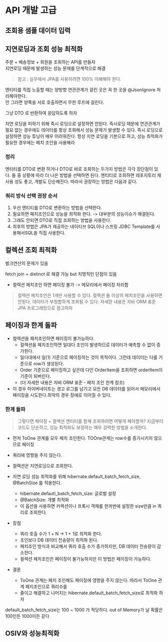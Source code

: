 # API 개발 고급

## 조회용 샘플 데이터 입력
## 지연로딩과 조회 성능 최적화
주문 + 배송정보 + 회원을 조회하는 API를 만들자   
지연로딩 때문에 발생하는 성능 문제를 단계적으로 해결

> 참고 : 실무에서 JPA를 사용하려면 100% 이해해야 한다.

엔티티를 직접 노출할 때는 양방향 연관관계가 걸린 곳은 꼭 한 곳을 @JsonIgnore 처리해야한다.   
안 그러면 양쪽을 서로 호출하면서 무한 루프에 걸린다.

그냥 DTO 로 반환하여 응답하도록 하자

지연 로딩을 피하기 위해 즉시 로딩으로 설정하면 안된다. 즉시로딩 때문에 연관관계가
필요 없는 경우에도 데이터를 항상 조회해서 성능 문제가 발생할 수 있다. 즉시 로딩으로
설정하면 성능 튜닝이 매우 어려워진다.
항상 지연 로딩을 기본으로 하고, 성능 최적화가 필요한 경우에는 페치 조인을 사용해라

### 정리
엔티티를 DTO로 변환 하거나 DTO로 바로 조회하는 두가지 방법은 각각 장단점이 있다.
둘 중 상황에 따라 더 나은 방법을 선택하면 된다. 엔티티로 조회하면 레포지토리
재사용 성도 좋고, 개발도 단순해진다. 따라서 권장하는 방법은 다음과 같다.

### 쿼리 방식 선택 권장 순서
1. 우선 엔티티를 DTO로 변환하는 방법을 선택한다.
2. 필요하면 패치조인으로 성능을 최적화 한다. -> 대부분의 성능이슈가 해결된다.
3. 그래도 안되면 DTO로 직접 조회하는 방법을 사용한다.
4. 최후의 방법은 JPA가 제공하는 네이티브 SQL이나 스프링 JDBC Template를 사용해서SQL을 직접 사용한다.

## 컬렉션 조회 최적화

벌크연산의 문제가 있음

fetch join + distinct 로 해결 가능 but 치명적인 단점이 있음

* 컬렉션 페치조인 하면 페이징 불가
-> 메모리에서 페이징 처리함 
> 컬렉션 페치조인은 1개만 사용할 수 있다. 컬렉션 둘 이상의 페치조인을 사용하면 안된다.
> 데이터가 부정합하게 조회될 수 있다. 자세한 내용은 자바 ORM 표준 JPA 프로그래밍으로 참고하자

## 페이징과 한계 돌파

- 컬렉션을 페치조인하면 페이징이 불가능하다.
  - 컬렉션을 페치조인하면 일대다 조인이 발생하므로 데이터가 예측할 수 없이 증가한다.
  - 일다대에서 일(1) 기준으로 페이징하는 것이 목적이다. 그런데 데이터는 다를 기준으로 row가 생성된다.
  - Order 기준으로 페이징하고 싶은데 다인 OrderItem을 조회하면 orderItem이 기준이 되버린다.
  - (더 자세한 내용은 자바 ORM 표준 - 페치 조인 한계 참조)
- 이 경우 하이버네이트는 경고 로그를 남기고 모든 DB 데이터를 읽어서 메모리에서 페이징을 시도한다.최악의 경우 장애로 이어질 수 있다.


### 한계 돌파
>그렇다면 페이징 + 컬렉션 엔티티를 함께 조회하려면 어떻게 해야할까?
> 지금부터 코드도 단순하고, 성능 최적화도 보장하는 매우 강력한 방법을 소개한다.

- 먼저 ToOne 관계를 모두 페치 조인한다. TOOne관계는 row수를 증가시키지 않으므로 페이징 
- 쿼리에 영향을 주지 않는다.
- 컬렉션은 지연로딩으로 조회한다.
- 지연 로딩 성능 최적화를 위해 hibernate.default_batch_fetch_size, @BatchSize 를 적용한다.
  - hibernate.defautl_batch_fetch_size: 글로벌 설정
  - @BatchSize: 개별 최적화
  - 이 옵션을 사용하면 커렉션이나 프록시 객체를 한꺼번에 설정한 size만큼 in 쿼리로 조회한다.


- 장점
  - 쿼리 호출 수가 1 + N -> 1 + 1로 최적화 한다.
  - 조인보다 DB 데이터 전송량이 최적화 된다.
  - 페치조인 방식과 비교해서 쿼리 호출 수가 증가하지만, DB 데이터 전송량이 감소한다.
  - 컬렉션 페치조인은 페이징이 불가능하지만 이 방법은 페이징이 가능하다.
- 결론
  - ToOne 관계는 페치 조인해도 페이징에 영향을 주지 않는다. 따라서 ToOne 관계 페지조인으로 쿼리수를
  - 줄이고 해결하고 나머지는 hibernate.default_batch_fetch_size로 최적화 하자

default_batch_fetch_size는 100 ~ 1000 가 적당하다. out of Memory가 날 확률은 100인든 1000이든 같다









## OSIV와 성능최적화